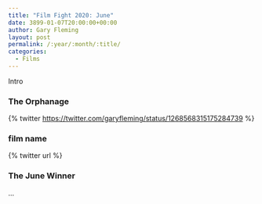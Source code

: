 ```yaml
---
title: "Film Fight 2020: June"
date: 3899-01-07T20:00:00+00:00
author: Gary Fleming
layout: post
permalink: /:year/:month/:title/
categories:
  - Films
---
```


Intro

### The Orphanage

{% twitter https://twitter.com/garyfleming/status/1268568315175284739 %}

### film name

{% twitter url %}


### The June Winner

...
